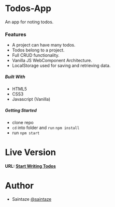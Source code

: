 # Todos-App
An app for noting todos. 

### Features
+ A project can have many todos.
+ Todos belong to a project.
+ Full CRUD functionality.
+ Vanilla JS WebComponent Architecture.
+ LocalStorage used for saving and retrieving data.

##### Built With
+ HTML5
+ CSS3
+ Javascript (Vanilla)

##### Getting Started
+ clone repo
+ `cd` into folder and `run` `npm install`
+ run `npm start`

# Live Version
#### URL: [Start Writing Todos](https://dist.ayezahmed.now.sh  )

# Author
+ Saintaze [@saintaze](https://github.com/saintaze/)
